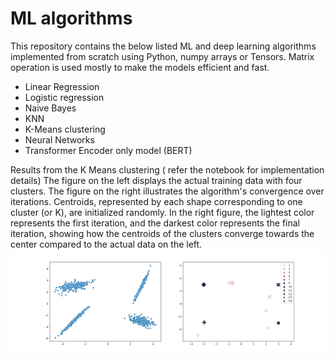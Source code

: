 # ML algorithms 

This repository contains the below listed ML and deep learning algorithms implemented from scratch using Python, numpy arrays or Tensors. Matrix operation is used mostly to make the models efficient and fast.
- Linear Regression
- Logistic regression
- Naive Bayes
- KNN
- K-Means clustering
- Neural Networks
- Transformer Encoder only model (BERT)

Results from the K Means clustering ( refer the notebook for implementation details)
The figure on the left displays the actual training data with four clusters. The figure on the right illustrates the algorithm's convergence over iterations. Centroids, represented by each shape corresponding to one cluster (or K), are initialized randomly. In the right figure, the lightest color represents the first iteration, and the darkest color represents the final iteration, showing how the centroids of the clusters converge towards the center compared to the actual data on the left.
![kmeans](kmeans_clusters.svg)

